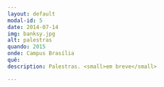 ```yaml
---
layout: default
modal-id: 5
date: 2014-07-14
img: banksy.jpg
alt: palestras
quando: 2015
onde: Campus Brasília
quê: 
description: Palestras. <small>em breve</small>

---
```

